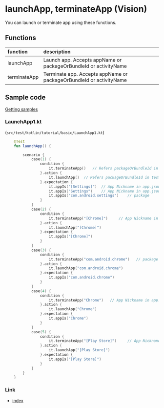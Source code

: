 # launchApp, terminateApp (Vision)

You can launch or terminate app using these functions.

## Functions

| function     | description                                                         |
|:-------------|:--------------------------------------------------------------------|
| launchApp    | Launch app. Accepts appName or packageOrBundleId or activityName    |
| terminateApp | Terminate app. Accepts appName or packageOrBundleId or activityName |

## Sample code

[Getting samples](../../getting_samples.md)

### LaunchApp1.kt

(`src/test/kotlin/tutorial/basic/LaunchApp1.kt`)

```kotlin
    @Test
    fun launchApp() {

        scenario {
            case(1) {
                condition {
                    it.terminateApp()   // Refers packageOrBundleId in testConfig.json
                }.action {
                    it.launchApp()  // Refers packageOrBundleId in testConfig.json
                }.expectation {
                    it.appIs("[Settings]")  // App Nickname in app.json
                    it.appIs("Settings")    // App Nickname in app.json
                    it.appIs("com.android.settings")    // package
                }
            }
            case(2) {
                condition {
                    it.terminateApp("[Chrome]")     // App Nickname in app.json
                }.action {
                    it.launchApp("[Chrome]")
                }.expectation {
                    it.appIs("[Chrome]")
                }
            }
            case(3) {
                condition {
                    it.terminateApp("com.android.chrome")   // package
                }.action {
                    it.launchApp("com.android.chrome")
                }.expectation {
                    it.appIs("com.android.chrome")
                }
            }
            case(4) {
                condition {
                    it.terminateApp("Chrome")   // App Nickname in app.json
                }.action {
                    it.launchApp("Chrome")
                }.expectation {
                    it.appIs("Chrome")
                }
            }
            case(5) {
                condition {
                    it.terminateApp("[Play Store]")     // App Nickname in app.json
                }.action {
                    it.launchApp("[Play Store]")
                }.expectation {
                    it.appIs("[Play Store]")
                }
            }
        }
    }
```

### Link

- [index](../../../../index.md)
